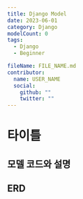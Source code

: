 ```yaml
---
title: Django Model
date: 2023-06-01
category: Django
modelCount: 0
tags:
  - Django
  - Beginner

fileName: FILE_NAME.md
contributor:
  name: USER_NAME
  social:
    github: ""
    twitter: ""
---
```


# 타이틀

## 모델 코드와 설명

## ERD
